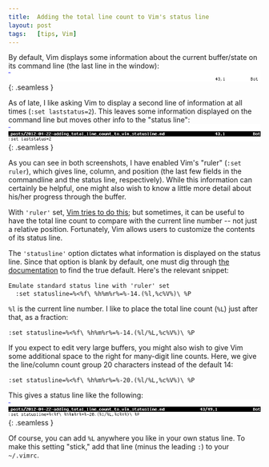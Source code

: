 ```yaml
---
title:  Adding the total line count to Vim's status line
layout: post
tags:   [tips, Vim]
---
```

By default, Vim displays some information about the current buffer/state on its command line (the
last line in the window):
![](/imgs/laststatus_1.png){: .seamless }

As of late, I like asking Vim to display a second line of information at all times (`:set
laststatus=2`). This leaves some information displayed on the command line but moves other info to
the "status line":
![](/imgs/laststatus_2.png){: .seamless }

As you can see in both screenshots, I have enabled Vim's "ruler" (`:set ruler`), which gives
line, column, and position (the last few fields in the commandline and the status line,
respectively). While this information can certainly be helpful, one might also wish to know a little
more detail about his/her progress through the buffer.

With `'ruler'` set, [Vim tries to do this][vim_ruler]; but sometimes, it can be useful to have the
total line count to compare with the current line number -- not just a relative position.
Fortunately, Vim allows users to customize the contents of its status line.

The `'statusline'` option dictates what information is displayed on the status line. Since that
option is blank by default, one must dig through [the documentation][vim_statusline] to find the
true default. Here's the relevant snippet:

    Emulate standard status line with 'ruler' set
      :set statusline=%<%f\ %h%m%r%=%-14.(%l,%c%V%)\ %P

`%l` is the current line number. I like to place the total line count (`%L`) just after that, as a
fraction:

    :set statusline=%<%f\ %h%m%r%=%-14.(%l/%L,%c%V%)\ %P

If you expect to edit very large buffers, you might also wish to give Vim some additional space to
the right for many-digit line counts. Here, we give the line/column count group 20 characters
instead of the default 14:

    :set statusline=%<%f\ %h%m%r%=%-20.(%l/%L,%c%V%)\ %P

This gives a status line like the following:
![](/imgs/laststatus_custom.png){: .seamless }

Of course, you can add `%L` anywhere you like in your own status line. To make this setting "stick,"
add that line (minus the leading `:`) to your `~/.vimrc`.

[vim_ruler]:      https://vimhelp.appspot.com/options.txt.html#%27ruler%27
[vim_statusline]: https://vimhelp.appspot.com/options.txt.html#%27statusline%27
